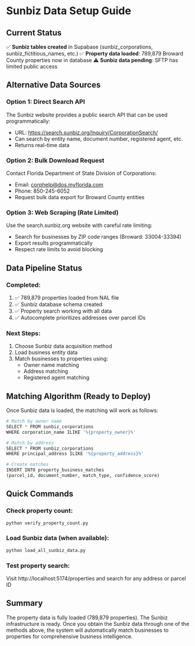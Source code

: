 # Sunbiz Data Setup Guide

## Current Status
✅ **Sunbiz tables created** in Supabase (sunbiz_corporations, sunbiz_fictitious_names, etc.)
✅ **Property data loaded**: 789,879 Broward County properties now in database
⚠️ **Sunbiz data pending**: SFTP has limited public access

## Alternative Data Sources

### Option 1: Direct Search API
The Sunbiz website provides a public search API that can be used programmatically:
- URL: https://search.sunbiz.org/Inquiry/CorporationSearch/
- Can search by entity name, document number, registered agent, etc.
- Returns real-time data

### Option 2: Bulk Download Request
Contact Florida Department of State Division of Corporations:
- Email: corphelp@dos.myflorida.com
- Phone: 850-245-6052
- Request bulk data export for Broward County entities

### Option 3: Web Scraping (Rate Limited)
Use the search.sunbiz.org website with careful rate limiting:
- Search for businesses by ZIP code ranges (Broward: 33004-33394)
- Export results programmatically
- Respect rate limits to avoid blocking

## Data Pipeline Status

### Completed:
1. ✅ 789,879 properties loaded from NAL file
2. ✅ Sunbiz database schema created
3. ✅ Property search working with all data
4. ✅ Autocomplete prioritizes addresses over parcel IDs

### Next Steps:
1. Choose Sunbiz data acquisition method
2. Load business entity data
3. Match businesses to properties using:
   - Owner name matching
   - Address matching
   - Registered agent matching

## Matching Algorithm (Ready to Deploy)
Once Sunbiz data is loaded, the matching will work as follows:

```python
# Match by owner name
SELECT * FROM sunbiz_corporations 
WHERE corporation_name ILIKE '%{property_owner}%'

# Match by address
SELECT * FROM sunbiz_corporations
WHERE principal_address ILIKE '%{property_address}%'

# Create matches
INSERT INTO property_business_matches 
(parcel_id, document_number, match_type, confidence_score)
```

## Quick Commands

### Check property count:
```bash
python verify_property_count.py
```

### Load Sunbiz data (when available):
```bash
python load_all_sunbiz_data.py
```

### Test property search:
Visit http://localhost:5174/properties and search for any address or parcel ID

## Summary
The property data is fully loaded (789,879 properties). The Sunbiz infrastructure is ready. Once you obtain the Sunbiz data through one of the methods above, the system will automatically match businesses to properties for comprehensive business intelligence.